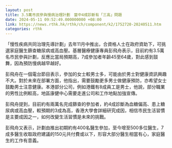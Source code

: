 ```yaml
---
layout: post
title: 3.5萬市民參與慢病治理計劃　當中4成診斷有「三高」問題
date: 2024-05-11 09:52:49.000000000 +08:00
link: https://news.rthk.hk/rthk/ch/component/k2/1752720-20240511.htm
categories: rthk
---
```


「慢性疾病共同治理先導計劃」去年11月中推出，合資格人士在政府資助下，可挑選家庭醫生篩查糖尿病或高血壓。基層醫療健康專員彭飛舟表示，目前約有3.5萬名市民參與計劃，反應比當局預期高，7成參加者年齡45至64歲，對此感到鼓舞，因為預防慢病越早越好。

彭飛舟在一個電台節目表示，參加的女士較男士多，可能由於男士對健康資訊興趣不大。對於未來在部署方面，他指出，需要鼓勵更多男士做健康預防，亦希望女士鼓勵男士注意健康。本港部分公司，例如港鐵有8成員工是男士，他說，部分職業的男性比例較高，地區康健中心需要走進公司和工作地點加強宣傳。

彭飛舟提到，目前約有兩萬名完成篩查的參加者，約4成診斷為血糖偏高、患上糖尿病或高血壓，較預期的3成為高，香港大學會詳細研究成因，相信市民生活習慣是主要成因之一，如何改變生活習慣是未來的挑戰。

彭飛舟又表示，計劃由推出初期約有400名醫生參加，至今增至500多位醫生，7成多醫生收取政府建議的150元共付費或以下，形容大部分醫生相當有心，家庭醫生的工作有意義。
